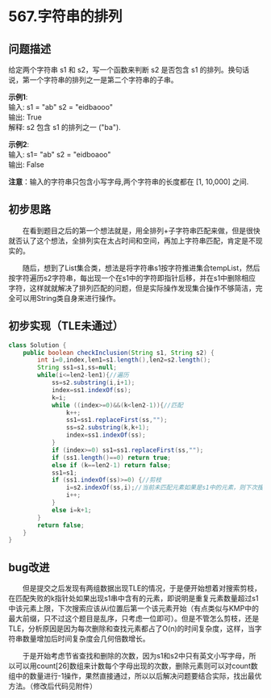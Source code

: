 # 567.字符串的排列

## 问题描述

给定两个字符串 s1 和 s2，写一个函数来判断 s2 是否包含 s1 的排列。换句话说，第一个字符串的排列之一是第二个字符串的子串。 

**示例1**:  
输入: s1 = "ab" s2 = "eidbaooo"  
输出: True  
解释: s2 包含 s1 的排列之一 ("ba").  

**示例2**:  
输入: s1= "ab" s2 = "eidboaoo"  
输出: False  

**注意**：输入的字符串只包含小写字母,两个字符串的长度都在 [1, 10,000] 之间.

## 初步思路

&emsp;&emsp;在看到题目之后的第一个想法就是，用全排列+子字符串匹配来做，但是很快就否认了这个想法，全排列实在太占时间和空间，再加上字符串匹配，肯定是不现实的。

&emsp;&emsp;随后，想到了List集合类，想法是将字符串s1按字符推进集合tempList，然后按字符遍历s2字符串，每出现一个在s1中的字符即指针后移，并在s1中删除相应字符，这样就就解决了排列匹配的问题，但是实际操作发现集合操作不够简洁，完全可以用String类自身来进行操作。

## 初步实现（TLE未通过）

```java
class Solution {
    public boolean checkInclusion(String s1, String s2) {
    	int i=0,index,len1=s1.length(),len2=s2.length();
        String ss1=s1,ss=null;
        while(i<=len2-len1){//遍历
            ss=s2.substring(i,i+1);
            index=ss1.indexOf(ss);
            k=i;
            while ((index>=0)&&(k<len2-1)){//匹配
                k++;
                ss1=ss1.replaceFirst(ss,"");
                ss=s2.substring(k,k+1);
                index=ss1.indexOf(ss);
            }
            if (index>=0) ss1=ss1.replaceFirst(ss,"");
            if (ss1.length()==0) return true;
            else if (k==len2-1) return false;
            ss1=s1;
            if (ss1.indexOf(ss)>=0) {//剪枝
                i=s2.indexOf(ss,i);//当前未匹配元素如果是s1中的元素，则下次搜索从i位置后第一个该元素位置开始
                i++;
            }
            else i=k+1;
        }
        return false;
    }
}
```

## bug改进

&emsp;&emsp;但是提交之后发现有两组数据出现TLE的情况，于是便开始想着对搜索剪枝，在匹配失败的k指针处如果出现s1串中含有的元素，即说明是重复元素数量超过s1中该元素上限，下次搜索应该从i位置后第一个该元素开始（有点类似与KMP中的最大前缀，只不过这个题目是乱序，只考虑一位即可）。但是不管怎么剪枝，还是TLE，分析原因是因为每次删除和查找元素都占了O(n)的时间复杂度，这样，当字符串数量增加后时间复杂度会几何倍数增长。

&emsp;&emsp;于是开始考虑节省查找和删除的次数，因为s1和s2中只有英文小写字母，所以可以用count[26]数组来计数每个字母出现的次数，删除元素则可以对count数组中的数量进行-1操作，果然直接通过，所以以后解决问题要结合实际，找出最优方法。（修改后代码见附件）